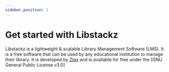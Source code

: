 ```yaml
---
sidebar_position: 1
---
```


# Get started with Libstackz

Libstackz is a lightweight & scalable Library Management Software (LMS). 
It is a free software that can be used by any educational institution to manage their library. It is developed by [Ziqx](https://ziqx.in) and is available for free under the [GNU General Public License v3.0]